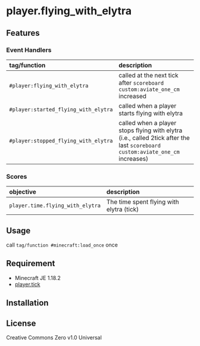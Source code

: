 player.flying_with_elytra
==

## Features

### Event Handlers

|tag/function|description|
|:--|:--|
|`#player:flying_with_elytra`|called at the next tick after `scoreboard custom:aviate_one_cm` increased|
|`#player:started_flying_with_elytra`|called when a player starts flying with elytra|
|`#player:stopped_flying_with_elytra`|called when a player stops flying with elytra<br>(i.e., called 2tick after the last `scoreboard custom:aviate_one_cm` increases)|


### Scores

|objective|description|
|:--|:--|
|`player.time.flying_with_elytra`|The time spent flying with elytra (tick)|

## Usage

call `tag/function #minecraft:load_once` once

## Requirement

- Minecraft JE 1.18.2
- [player.tick](https://github.com/a-happin/player-datapacks/tree/master/01.player.tick)

## Installation

## License
Creative Commons Zero v1.0 Universal

